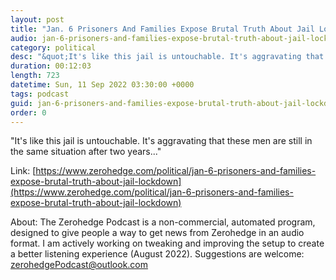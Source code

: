 ```yaml
---
layout: post
title: "Jan. 6 Prisoners And Families Expose Brutal Truth About Jail Lockdown"
audio: jan-6-prisoners-and-families-expose-brutal-truth-about-jail-lockdown-0
category: political
desc: "&quot;It's like this jail is untouchable. It's aggravating that these men are still in the same situation after two years...&quot;"
duration: 00:12:03
length: 723
datetime: Sun, 11 Sep 2022 03:30:00 +0000
tags: podcast
guid: jan-6-prisoners-and-families-expose-brutal-truth-about-jail-lockdown-0
order: 0
---
```

&quot;It's like this jail is untouchable. It's aggravating that these men are still in the same situation after two years...&quot;

Link: [https://www.zerohedge.com/political/jan-6-prisoners-and-families-expose-brutal-truth-about-jail-lockdown](https://www.zerohedge.com/political/jan-6-prisoners-and-families-expose-brutal-truth-about-jail-lockdown)

About: The Zerohedge Podcast is a non-commercial, automated program, designed to give people a way to get news from Zerohedge in an audio format.  I am actively working on tweaking and improving the setup to create a better listening experience (August 2022).  Suggestions are welcome: [zerohedgePodcast@outlook.com](mailto:zerohedgePodcast@outlook.com)
